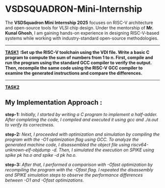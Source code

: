 # VSDSQUADRON-Mini-Internship  

The **VSDSquadron Mini Internship 2025** focuses on RISC-V architecture and open-source tools for VLSI chip design. Under the mentorship of **Mr. Kunal Ghosh**, I am gaining hands-on experience in designing RISC-V-based systems while working with industry-standard open-source methodologies.    

-----------------------------------------------------------------------------------------------------------------------------------------------------------------------------------------------------------------------------------------   

<a href="https://github.com/KavetiVishnu/VSDSQUADRON-Mini-Internship/blob/e912ae0a2eb57db06ed19a972eeaaf69ce7fcf5f/TASK1.md">**TASK1**</a> **:Set up the RISC-V toolchain using the VDI file. Write a basic C program to compute the sum of numbers from 1 to n. First, compile and run the program using the standard GCC compiler to verify the output. Then, recompile the same code using the RISC-V GCC compiler to examine the generated instructions and compare the differences.**

-----------------------------------------------------------------------------------------------------------------------------------------------------------------------------------------------------------------------------------------    
<a href="https://github.com/KavetiVishnu/VSDSQUADRON-Mini-Internship/blob/8938bf862890063faa56e395011558d98dd1ae1c/TASK2.md">**TASK2**</a>       
## My Implementation Approach : 

**step-1:** _Initially, I started by writing a C program to implement a half-adder. After completing the code, I compiled and executed it using gcc and ./a.out to verify its correctness._

**step-2:** _Next, I proceeded with optimization and simulation by compiling the program with the -O1 optimization flag using GCC. To analyze the generated machine code, I disassembled the object file using riscv64-unknown-elf-objdump -d. Then, I simulated the execution on SPIKE using spike pk ha.o and spike -d pk ha.o._

**step-3:** _After that, I performed a comparison with -Ofast optimization by recompiling the program with the -Ofast flag. I repeated the disassembly and SPIKE simulation steps to observe the performance differences between -O1 and -Ofast optimizations._

